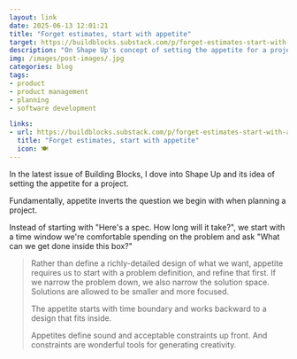 ```yaml
---
layout: link
date: 2025-06-13 12:01:21
title: "Forget estimates, start with appetite"
target: https://buildblocks.substack.com/p/forget-estimates-start-with-appetite
description: "On Shape Up's concept of setting the appetite for a project."
img: /images/post-images/.jpg
categories: blog
tags:
- product
- product management
- planning
- software development

links:
- url: https://buildblocks.substack.com/p/forget-estimates-start-with-appetite
  title: "Forget estimates, start with appetite"
  icon: 🍽️
---
```


In the latest issue of Building Blocks, I dove into Shape Up and its idea of setting the appetite for a project.

Fundamentally, appetite inverts the question we begin with when planning a project.

Instead of starting with "Here's a spec. How long will it take?", we start with a time window we're comfortable spending on the problem and ask "What
can we get done inside this box?"

> Rather than define a richly-detailed design of what we want, appetite requires us to start with a problem definition, and refine that first. If we narrow the problem down, we also narrow the solution space. Solutions are allowed to be smaller and more focused.
>
> The appetite starts with time boundary and works backward to a design that fits inside. 
>
>Appetites define sound and acceptable constraints up front. And constraints are wonderful tools for generating creativity.
